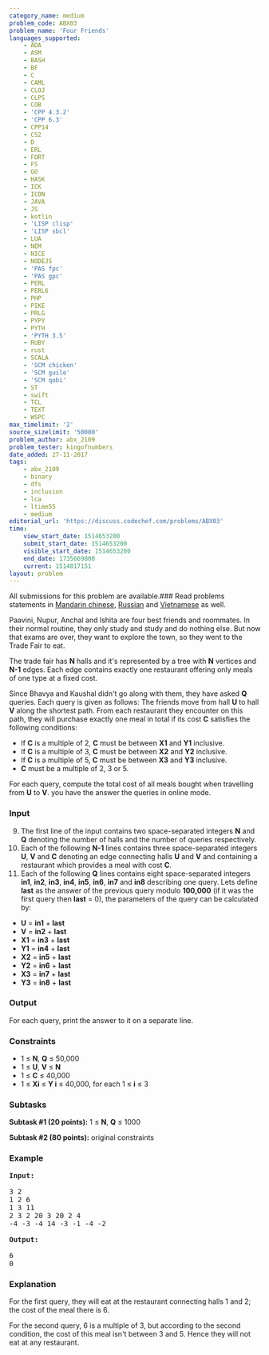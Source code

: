 ```yaml
---
category_name: medium
problem_code: ABX03
problem_name: 'Four Friends'
languages_supported:
    - ADA
    - ASM
    - BASH
    - BF
    - C
    - CAML
    - CLOJ
    - CLPS
    - COB
    - 'CPP 4.3.2'
    - 'CPP 6.3'
    - CPP14
    - CS2
    - D
    - ERL
    - FORT
    - FS
    - GO
    - HASK
    - ICK
    - ICON
    - JAVA
    - JS
    - kotlin
    - 'LISP clisp'
    - 'LISP sbcl'
    - LUA
    - NEM
    - NICE
    - NODEJS
    - 'PAS fpc'
    - 'PAS gpc'
    - PERL
    - PERL6
    - PHP
    - PIKE
    - PRLG
    - PYPY
    - PYTH
    - 'PYTH 3.5'
    - RUBY
    - rust
    - SCALA
    - 'SCM chicken'
    - 'SCM guile'
    - 'SCM qobi'
    - ST
    - swift
    - TCL
    - TEXT
    - WSPC
max_timelimit: '2'
source_sizelimit: '50000'
problem_author: abx_2109
problem_tester: kingofnumbers
date_added: 27-11-2017
tags:
    - abx_2109
    - binary
    - dfs
    - inclusion
    - lca
    - ltime55
    - medium
editorial_url: 'https://discuss.codechef.com/problems/ABX03'
time:
    view_start_date: 1514653200
    submit_start_date: 1514653200
    visible_start_date: 1514653200
    end_date: 1735669800
    current: 1514817151
layout: problem
---
```

All submissions for this problem are available.### Read problems statements in [Mandarin chinese](http://www.codechef.com/download/translated/LTIME55/mandarin/ABX03.pdf), [Russian](http://www.codechef.com/download/translated/LTIME55/russian/ABX03.pdf) and [Vietnamese](http://www.codechef.com/download/translated/LTIME55/vietnamese/ABX03.pdf) as well.

Paavini, Nupur, Anchal and Ishita are four best friends and roommates. In their normal routine, they only study and study and do nothing else. But now that exams are over, they want to explore the town, so they went to the Trade Fair to eat.

The trade fair has **N** halls and it's represented by a tree with **N** vertices and **N-1** edges. Each edge contains exactly one restaurant offering only meals of one type at a fixed cost.

Since Bhavya and Kaushal didn't go along with them, they have asked **Q** queries. Each query is given as follows: The friends move from hall **U** to hall **V** along the shortest path. From each restaurant they encounter on this path, they will purchase exactly one meal in total if its cost **C** satisfies the following conditions:

- If **C** is a multiple of 2, **C** must be between **X1** and **Y1** inclusive.
- If **C** is a multiple of 3, **C** must be between **X2** and **Y2** inclusive.
- If **C** is a multiple of 5, **C** must be between **X3** and **Y3** inclusive.
- **C** must be a multiple of 2, 3 or 5.

For each query, compute the total cost of all meals bought when travelling from **U** to **V**. you have the answer the queries in online mode.

### Input

9. The first line of the input contains two space-separated integers **N** and **Q** denoting the number of halls and the number of queries respectively.
10. Each of the following **N-1** lines contains three space-separated integers **U**, **V** and **C** denoting an edge connecting halls **U** and **V** and containing a restaurant which provides a meal with cost **C**.
11. Each of the following **Q** lines contains eight space-separated integers **in1**, **in2**, **in3**, **in4**, **in5**, **in6**, **in7** and **in8** describing one query. Lets define **last** as the answer of the previous query modulo **100,000** (if it was the first query then **last** = 0), the parameters of the query can be calculated by: 
  - **U** = **in1** + **last**
  - **V** = **in2** + **last**
  - **X1** = **in3** + **last**
  - **Y1** = **in4** + **last**
  - **X2** = **in5** + **last**
  - **Y2** = **in6** + **last**
  - **X3** = **in7** + **last**
  - **Y3** = **in8** + **last**
### Output

For each query, print the answer to it on a separate line.

### Constraints

- 1 ≤ **N**, **Q** ≤ 50,000
- 1 ≤ **U**, **V** ≤ **N**
- 1 ≤ **C** ≤ 40,000
- 1 ≤ **Xi** ≤ **Y i** ≤ 40,000, for each 1 ≤ **i** ≤ 3

### Subtasks

**Subtask #1 (20 points):** 1 ≤ **N**, **Q** ≤ 1000

**Subtask #2 (80 points):** original constraints

### Example

<pre><b>Input:</b>

3 2
1 2 6
1 3 11
2 3 2 20 3 20 2 4
-4 -3 -4 14 -3 -1 -4 -2

<b>Output:</b>

6
0
</pre>
### Explanation

For the first query, they will eat at the restaurant connecting halls 1 and 2; the cost of the meal there is 6.

For the second query, 6 is a multiple of 3, but according to the second condition, the cost of this meal isn't between 3 and 5. Hence they will not eat at any restaurant.
